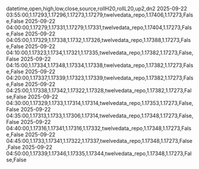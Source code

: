 datetime,open,high,low,close,source,rollH20,rollL20,up2,dn2
2025-09-22 03:55:00,1.17293,1.17296,1.17273,1.17279,twelvedata_repo,1.17406,1.17273,False,False
2025-09-22 04:00:00,1.17279,1.17331,1.17279,1.17331,twelvedata_repo,1.17404,1.17273,False,False
2025-09-22 04:05:00,1.17329,1.17338,1.1732,1.17326,twelvedata_repo,1.17388,1.17273,False,False
2025-09-22 04:10:00,1.17323,1.1734,1.17321,1.17335,twelvedata_repo,1.17382,1.17273,False,False
2025-09-22 04:15:00,1.17334,1.17348,1.17334,1.17338,twelvedata_repo,1.17382,1.17273,False,False
2025-09-22 04:20:00,1.17337,1.17339,1.17323,1.17339,twelvedata_repo,1.17382,1.17273,False,False
2025-09-22 04:25:00,1.17338,1.17342,1.17322,1.17328,twelvedata_repo,1.17382,1.17273,False,False
2025-09-22 04:30:00,1.17329,1.1733,1.17314,1.17314,twelvedata_repo,1.17353,1.17273,False,False
2025-09-22 04:35:00,1.17313,1.1733,1.17306,1.17314,twelvedata_repo,1.17348,1.17273,False,False
2025-09-22 04:40:00,1.17316,1.17341,1.17316,1.17332,twelvedata_repo,1.17348,1.17273,False,False
2025-09-22 04:45:00,1.1733,1.17341,1.17322,1.17337,twelvedata_repo,1.17348,1.17273,False,False
2025-09-22 04:50:00,1.17339,1.17346,1.17335,1.17344,twelvedata_repo,1.17348,1.17273,False,False
